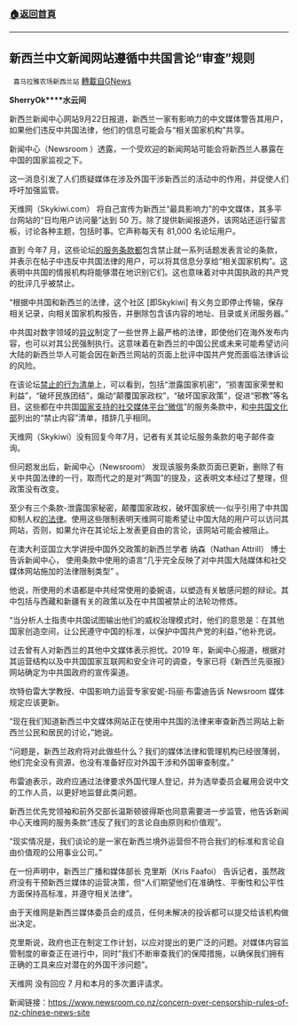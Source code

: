 ###  [:house:返回首頁](https://github.com/ourhimalayas/txt)
---


## 新西兰中文新闻网站遵循中共国言论“审查”规则
` 喜马拉雅农场新西兰站` [轉載自GNews](https://gnews.org/zh-hans/1549597/)

**SherryOk****水云间**

新西兰新闻中心网站9月22日报道，新西兰一家有影响力的中文媒体警告其用户，如果他们违反中共国法律，他们的信息可能会与“相关国家机构”共享。

新闻中心（Newsroom ）透露，一个受欢迎的新闻网站可能会将新西兰人暴露在中国的国家监视之下。

这一消息引发了人们质疑媒体在涉及外国干涉新西兰的活动中的作用，并促使人们呼吁加强监管。

天维网（Skykiwi.com） 将自己宣传为新西兰“最具影响力”的中文媒体，其多平台网站的“日均用户访问量”达到 50 万。除了提供新闻报道外，该网站还运行留言板，讨论各种主题，包括时事。它声称每天有 81,000 名论坛用户。

直到 今年7 月，这些论坛[的服务条款都](https://translate.google.com/website?sl=en&amp;tl=zh-CN&amp;nui=1&amp;elem=1&amp;u=https://archive.is/QOs7J)包含禁止就一系列话题发表言论的条款，并表示在帖子中违反中共国法律的用户，可以将其信息分享给“相关国家机构”。这表明中共国的情报机构将能够潜在地识别它们。这也意味着对中共国执政的共产党的批评几乎被禁止。

“根据中共国和新西兰的法律，这个社区 [即Skykiwi] 有义务立即停止传输，保存相关记录，向相关国家机构报告，并删除包含该内容的地址、目录或关闭服务器。”

中共国对数字领域的[异议](https://translate.google.com/website?sl=en&amp;tl=zh-CN&amp;nui=1&amp;elem=1&amp;u=https://www.chathamhouse.org/sites/default/files/2021-03/2021-03-17-restrictions-online-freedom-expression-china-moynihan-patel.pdf)制定了一些世界上最严格的法律，即使他们在海外发布内容，也可以对其公民强制执行。这意味着在新西兰的中国公民或未来可能希望访问大陆的新西兰华人可能会因在新西兰网站的页面上批评中国共产党而面临法律诉讼的风险。

在该论坛[禁止的行为清单](https://translate.google.com/website?sl=en&amp;tl=zh-CN&amp;nui=1&amp;elem=1&amp;u=https://archive.is/QOs7J)上，可以看到，包括“泄露国家机密”，“损害国家荣誉和利益”，“破坏民族团结”，煽动“颠覆国家政权”，“破坏国家政策”，促进“邪教”等名目。这些都在中共国[国家支持的社交媒体平台“微信](https://translate.google.com/website?sl=en&amp;tl=zh-CN&amp;nui=1&amp;elem=1&amp;u=https://archive.is/d0S8d)”的服务条款中，和[中共国文化部](https://translate.google.com/website?sl=en&amp;tl=zh-CN&amp;nui=1&amp;elem=1&amp;u=https://archive.is/anWLe)列出的“禁止内容”清单，措辞几乎相同。

天维网（Skykiwi）没有回复今年7月，记者有关其论坛服务条款的电子邮件查询。

但问题发出后，新闻中心（Newsroom） 发现该服务条款页面已更新，删除了有关中共国法律的一行，取而代之的是对“两国”的提及，这表明文本经过了整理，但政策没有改变。

至少有三个条款-泄露国家秘密，颠覆国家政权，破坏国家统一-似乎引用了中共国抑制人权[的法律](https://translate.google.com/website?sl=en&amp;tl=zh-CN&amp;nui=1&amp;elem=1&amp;u=https://www.amnesty.org/en/latest/news/2014/05/china-detention-journalist-leaking-state-secrets-smokescreen/)。使用这些限制表明天维网可能希望让中国大陆的用户可以访问其网站，否则，如果允许在其论坛上发表更自由的言论，该网站可能会被阻止。

在澳大利亚国立大学讲授中国外交政策的新西兰学者 纳森（Nathan Attrill） 博士告诉新闻中心， 使用条款中使用的语言“几乎完全反映了对中共国大陆媒体和社交媒体网站施加的法律限制类型” 。

他说，所使用的术语都是中共经常使用的委婉语，以塑造有关敏感问题的辩论。其中包括与西藏和新疆有关的政策以及在中共国被禁止的法轮功修炼。

“当分析人士指责中共国试图输出他们的威权治理模式时，他们的意思是：在其他国家创造空间，让公民遵守中国的标准，以保护中国共产党的利益，”他补充说。

过去曾有人对新西兰的其他中文媒体表示担忧。2019 年，新闻中心报道，根据对其运营结构以及中共国国家互联网和安全许可的调查，专家已将《新西兰先驱报》网站确定为中共国政府的宣传渠道。

坎特伯雷大学教授、中国影响力运营专家安妮-玛丽·布雷迪告诉 Newsroom 媒体规定应该更新。

“现在我们知道新西兰中文媒体网站正在使用中共国的法律来审查新西兰网站上新西兰公民和居民的讨论，”她说。

“问题是，新西兰政府将对此做些什么？我们的媒体法律和管理机构已经很薄弱，他们完全没有资源，也没有准备好应对外国干涉和外国审查制度。”

布雷迪表示，政府应通过法律要求外国代理人登记，并为选举委员会雇用会说中文的工作人员，以更好地监督此类问题。

新西兰优先党领袖和前外交部长温斯顿彼得斯也同意需要进一步监管，他告诉新闻中心天维网的服务条款“违反了我们的言论自由原则和价值观”。

“现实情况是，我们谈论的是一家在新西兰境外运营但不符合我们的标准和言论自由价值观的公用事业公司。”

在一份声明中，新西兰广播和媒体部长 克里斯（Kris Faafoi） 告诉记者，虽然政府没有干预新西兰媒体的运营决策，但“人们期望他们在准确性、平衡性和公平性方面保持高标准，并遵守相关法律”。

由于天维网是新西兰媒体委员会的成员，任何未解决的投诉都可以提交给该机构做出决定。

克里斯说，政府也正在制定工作计划，以应对提出的更广泛的问题。对媒体内容监管制度的审查正在进行中，同时“我们不断审查我们的保障措施，以确保我们拥有正确的工具来应对潜在的外国干涉问题”。

天维网 没有回应 7 月和本月的多次置评请求。

新闻链接：https://www.newsroom.co.nz/concern-over-censorship-rules-of-nz-chinese-news-site
